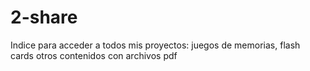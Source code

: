# 2-share
Indice para acceder a todos mis proyectos: juegos de memorias, flash cards otros contenidos con archivos pdf
